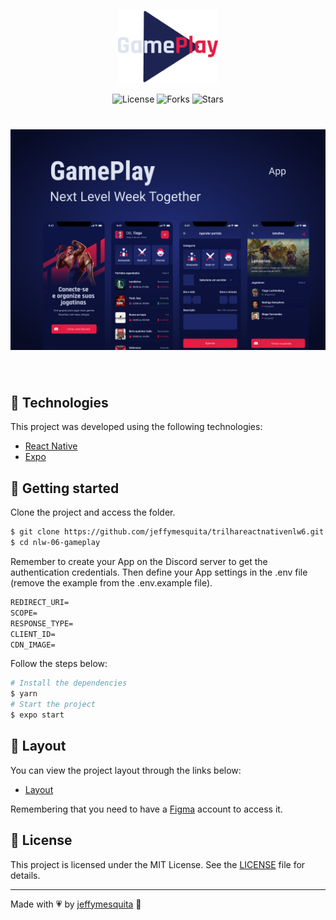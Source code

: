 <p align="center">
  <img alt="gameplay" src=".github/logo.png" width="160px">
</p>

<p align="center">
  <img  src="https://img.shields.io/static/v1?label=license&message=MIT&color=991f36&labelColor=0D133D" alt="License">

  <img src="https://img.shields.io/github/forks/jeffymesquita/trilhareactnativenlw6?label=forks&message=MIT&color=991f36&labelColor=0D133D" alt="Forks">     

  <img src="https://img.shields.io/github/stars/jeffymesquita/trilhareactnativenlw6?label=stars&message=MIT&color=991f36&labelColor=0D133D" alt="Stars">
</p>

<h1 align="center">
    <img alt="gameplay" title="Gameplay" src=".github/cover.png" />
</h1>

<br>

## 🧪 Technologies

This project was developed using the following technologies:

- [React Native](https://reactnative.dev/)
- [Expo](https://expo.io/)

## 🚀 Getting started

Clone the project and access the folder.

```bash
$ git clone https://github.com/jeffymesquita/trilhareactnativenlw6.git
$ cd nlw-06-gameplay
```

Remember to create your App on the Discord server to get the authentication credentials. Then define your App settings in the .env file (remove the example from the .env.example file).

 ```cl
REDIRECT_URI=
SCOPE=
RESPONSE_TYPE=
CLIENT_ID=
CDN_IMAGE=
```

Follow the steps below:
```bash
# Install the dependencies
$ yarn
# Start the project
$ expo start
```

## 🔖 Layout

You can view the project layout through the links below:

- [Layout](https://www.figma.com/file/0kv33XYjvOgvKGKHBaiR07/GamePlay-NLW-Together/duplicate) 

Remembering that you need to have a [Figma](http://figma.com/) account to access it.

## 📝 License

This project is licensed under the MIT License. See the [LICENSE](LICENSE.md) file for details.

---

Made with :heartpulse: by [jeffymesquita](...) 👋